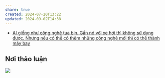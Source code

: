 ```yaml
---
share: true
created: 2024-07-20T13:22
updated: 2024-09-02T14:38
---
```

<span><ul class="dataview dataview-ul dataview-result-list-root-ul"><li class="dataview-result-list-li"><span><p dir="auto"><a data-tooltip-position="top" aria-label="⚡Hiểu biết sâu/Công nghệ thông tin/Dữ liệu, AI/AI/AI giống như công nghệ tua bin. Gắn nó với xe hơi thì không sử dụng được. Nhưng nếu có thể có thêm những công nghệ mới thì có thể thành máy bay.md" data-href="⚡Hiểu biết sâu/Công nghệ thông tin/Dữ liệu, AI/AI/AI giống như công nghệ tua bin. Gắn nó với xe hơi thì không sử dụng được. Nhưng nếu có thể có thêm những công nghệ mới thì có thể thành máy bay.md" href="⚡Hiểu biết sâu/Công nghệ thông tin/Dữ liệu, AI/AI/AI giống như công nghệ tua bin. Gắn nó với xe hơi thì không sử dụng được. Nhưng nếu có thể có thêm những công nghệ mới thì có thể thành máy bay.md" class="internal-link" target="_blank" rel="noopener">AI giống như công nghệ tua bin. Gắn nó với xe hơi thì không sử dụng được. Nhưng nếu có thể có thêm những công nghệ mới thì có thể thành máy bay</a></p></span></li></ul></span>

## Nơi thảo luận
![](https://i.imgur.com/tl5D9i8.png)